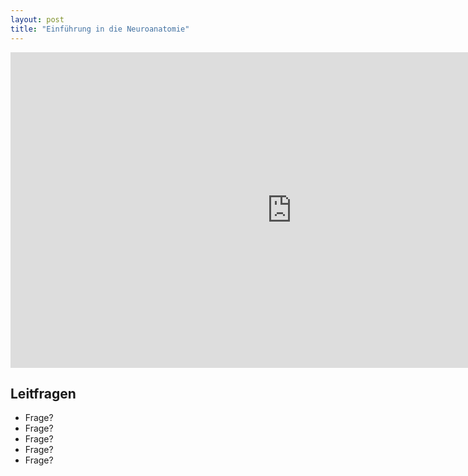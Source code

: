 ```yaml
---
layout: post
title: "Einführung in die Neuroanatomie"
---
```

<center>
<iframe id="myiframe" src="https://player.vimeo.com/video/160987632?title=0&byline=0&portrait=0" width="900" height="505" frameborder="0" webkitallowfullscreen mozallowfullscreen allowfullscreen></iframe>
</center>

## Leitfragen
- Frage?
- Frage?
- Frage?
- Frage?
- Frage?

